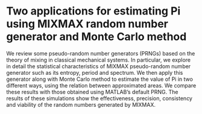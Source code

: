 # Two applications for estimating Pi using MIXMAX random number generator and Monte Carlo method

We review some pseudo-random number generators (PRNGs) based on the theory of mixing in
classical mechanical systems. In particular, we explore in detail the statistical characteristics of MIXMAX
pseudo-random number generator such as its entropy, period and spectrum. We then apply this generator
along with Monte Carlo method to estimate the value of Pi in two different ways, using the relation between
approximated areas. We compare these results with those obtained using MATLAB’s default PRNG. The
results of these simulations show the effectiveness, precision, consistency and viability of the random numbers
generated by MIXMAX.
